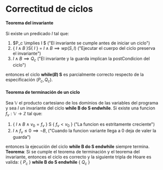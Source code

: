 # Correctitud de ciclos

#### Teorema del invariante
Si existe un predicado $I$ tal que:
1. $P_c \implies I $ ("El invariante se cumple antes de iniciar un ciclo")
2. { $I \land B$ }S{ $I$ } = $I \land B \implies wp(S,I)$ ("Ejecutar el cuerpo del ciclo preserva el invariante")
3. $I \land B \implies Q_c$ ("El invariante y la guarda implican la postCondicion del ciclo")
 
entonces el ciclo **while($B$) S** es parcialmente correcto respecto de la especificación ($P_c, Q_c$).

#### Teorema de terminación de un ciclo
Sea $\mathbb{V}$ el producto cartesiano de los dominios de las variables del programa y sea $I$ un invariante del ciclo **while B do S endwhile**. Si existe una funcion $f_v: \mathbb{V} \rightarrow \mathbb{Z}$ tal que: 
1.  { $I \land B \land v_0 = f_v$ } S { $f_v < v_0$ } ("La funcion es estritamente creciente")
2.  $I \land f_v \leq 0 \implies \neg B$, ("Cuando la funcion variante llega a 0 deja de valer la guarda")

entonces la ejecución del ciclo **while B do S endwhile** siempre termina.
**Teorema**: Si  se cumple el teorema de terminación y el teorema del invariante, entonces el ciclo es correcto y la siguiente tripla de Hoare es valida: { $P_c$ } **while B do S endwhile** { $Q_c$ }
